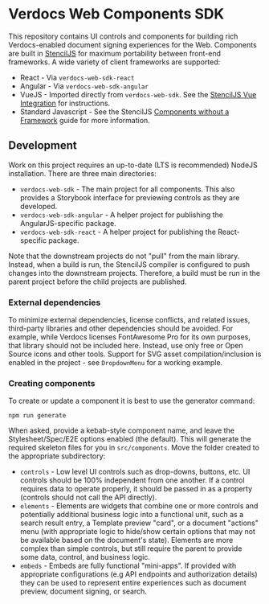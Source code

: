 # Verdocs Web Components SDK

This repository contains UI controls and components for building rich Verdocs-enabled document signing experiences for the Web. Components
are built in [StencilJS](https://stenciljs.com/) for maximum portability between front-end frameworks. A wide variety of client frameworks
are supported:

- React - Via `verdocs-web-sdk-react`
- Angular - Via `verdocs-web-sdk-angular`
- VueJS - Imported directly from `verdocs-web-sdk`. See the [StencilJS Vue Integration](https://stenciljs.com/docs/vue) for instructions.
- Standard Javascript - See the StencilJS [Components without a Framework](https://stenciljs.com/docs/javascript) guide for more information.

## Development

Work on this project requires an up-to-date (LTS is recommended) NodeJS installation. There are three main directories:

- `verdocs-web-sdk` - The main project for all components. This also provides a Storybook interface for previewing controls as they are 
  developed.
- `verdocs-web-sdk-angular` - A helper project for publishing the AngularJS-specific package.
- `verdocs-web-sdk-react` - A helper project for publishing the React-specific package.

Note that the downstream projects do not "pull" from the main library. Instead, when a build is run, the StencilJS compiler is configured
to push changes into the downstream projects. Therefore, a build must be run in the parent project before the child projects are published.

### External dependencies

To minimize external dependencies, license conflicts, and related issues, third-party libraries and other dependencies should be avoided.
For example, while Verdocs licenses FontAwesome Pro for its own purposes, that library should not be included here. Instead, use only free
or Open Source icons and other tools. Support for SVG asset compilation/inclusion is enabled in the project - see `DropdownMenu` for a
working example.

### Creating components

To create or update a component it is best to use the generator command:

    npm run generate

When asked, provide a kebab-style component name, and leave the Stylesheet/Spec/E2E options enabled (the default). This will generate
the required skeleton files for you in `src/components`. Move the folder created to the appropriate subdirectory:

- `controls` - Low level UI controls such as drop-downs, buttons, etc. UI controls should be 100% independent from one another. If
  a control requires data to operate properly, it should be passed in as a property (controls should not call the API directly).
- `elements` - Elements are widgets that combine one or more controls and potentially additional business logic into a functional unit,
  such as a search result entry, a Template preview "card", or a document "actions" menu (with appropriate logic to hide/show certain
  options that may not be available based on the document's state). Elements are more complex than simple controls, but still require the
  parent to provide some data, control, and business logic.
- `embeds` - Embeds are fully functional "mini-apps". If provided with appropriate configurations (e.g API endpoints and authorization
  details) they can be used to represent entire experiences such as document preview, document signing, or search.
